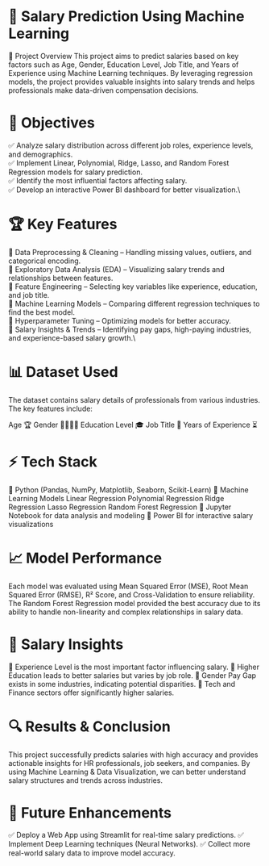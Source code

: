 # 🚀 Salary Prediction Using Machine Learning
📌 Project Overview
This project aims to predict salaries based on key factors such as Age, Gender, Education Level, Job Title, and Years of Experience using Machine Learning techniques. By leveraging regression models, the project provides valuable insights into salary trends and helps professionals make data-driven compensation decisions.

# 🎯 Objectives
✅ Analyze salary distribution across different job roles, experience levels, and demographics.\
✅ Implement Linear, Polynomial, Ridge, Lasso, and Random Forest Regression models for salary prediction.\
✅ Identify the most influential factors affecting salary.\
✅ Develop an interactive Power BI dashboard for better visualization.\

# 🏆 Key Features
🔹 Data Preprocessing & Cleaning – Handling missing values, outliers, and categorical encoding.\
🔹 Exploratory Data Analysis (EDA) – Visualizing salary trends and relationships between features.\
🔹 Feature Engineering – Selecting key variables like experience, education, and job title.\
🔹 Machine Learning Models – Comparing different regression techniques to find the best model.\
🔹 Hyperparameter Tuning – Optimizing models for better accuracy.\
🔹 Salary Insights & Trends – Identifying pay gaps, high-paying industries, and experience-based salary growth.\

# 📊 Dataset Used
The dataset contains salary details of professionals from various industries. The key features include:

Age 🏆
Gender 👩‍💻👨‍💻
Education Level 🎓
Job Title 💼
Years of Experience ⏳

# ⚡ Tech Stack
🔹 Python (Pandas, NumPy, Matplotlib, Seaborn, Scikit-Learn)
🔹 Machine Learning Models
    Linear Regression
    Polynomial Regression
    Ridge Regression
    Lasso Regression
    Random Forest Regression
🔹 Jupyter Notebook for data analysis and modeling
🔹 Power BI for interactive salary visualizations
# 📈 Model Performance
Each model was evaluated using Mean Squared Error (MSE), Root Mean Squared Error (RMSE), R² Score, and Cross-Validation to ensure reliability. The Random Forest Regression model provided the best accuracy due to its ability to handle non-linearity and complex relationships in salary data.

# 📌 Salary Insights
🔹 Experience Level is the most important factor influencing salary.
🔹 Higher Education leads to better salaries but varies by job role.
🔹 Gender Pay Gap exists in some industries, indicating potential disparities.
🔹 Tech and Finance sectors offer significantly higher salaries.

# 🔍 Results & Conclusion
This project successfully predicts salaries with high accuracy and provides actionable insights for HR professionals, job seekers, and companies. By using Machine Learning & Data Visualization, we can better understand salary structures and trends across industries.

# 🚀 Future Enhancements
✅ Deploy a Web App using Streamlit for real-time salary predictions.
✅ Implement Deep Learning techniques (Neural Networks).
✅ Collect more real-world salary data to improve model accuracy.

